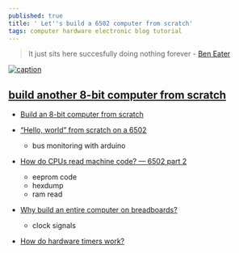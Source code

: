 ```yaml
---
published: true
title: ' Let''s build a 6502 computer from scratch'
tags: computer hardware electronic blog tutorial
---
```

> It just sits here succesfully doing nothing forever - [Ben Eater](https://www.youtube.com/channel/UCS0N5baNlQWJCUrhCEo8WlA) 

[![caption](https://yt3.ggpht.com/S29wEjoodDYZ7RTVEtF30KrFOKABSlqphjNwGzC8RCslsketGsynfUKr8aSpXWMBFAZH9AAP=w2560-fcrop64=1,00005a57ffffa5a8-k-c0xffffffff-no-nd-rj)](https://www.youtube.com/channel/UCS0N5baNlQWJCUrhCEo8WlA)

## [build another 8-bit computer from scratch](https://www.youtube.com/watch?v=HyznrdDSSGM&list=PLowKtXNTBypGqImE405J2565dvjafglHU)

- [Build an 8-bit computer from scratch](https://eater.net/8bit/)

- [“Hello, world” from scratch on a 6502](https://www.youtube.com/watch?v=LnzuMJLZRdU)
    - bus monitoring with arduino
- [How do CPUs read machine code? — 6502 part 2](https://www.youtube.com/watch?v=yl8vPW5hydQ)
	- eeprom code
	- hexdump
	- ram read
    
- [Why build an entire computer on breadboards?](https://www.youtube.com/watch?v=fCbAafKLqC8)
	- clock signals
    
    
- [How do hardware timers work?](https://www.youtube.com/watch?v=g_koa00MBLg)
